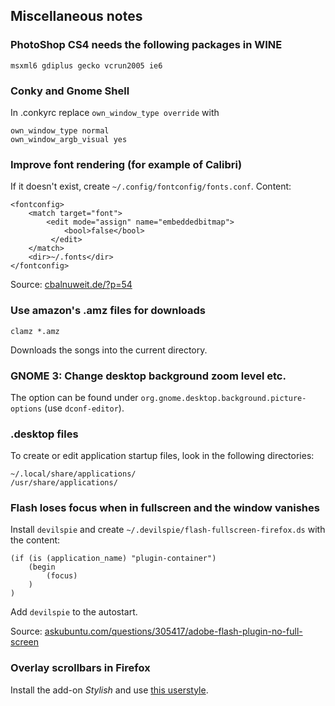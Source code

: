 ## Miscellaneous notes


### PhotoShop CS4 needs the following packages in WINE

    msxml6 gdiplus gecko vcrun2005 ie6


### Conky and Gnome Shell

In .conkyrc replace `own_window_type override` with

    own_window_type normal
    own_window_argb_visual yes


### Improve font rendering (for example of Calibri)

If it doesn't exist, create `~/.config/fontconfig/fonts.conf`. Content:

    <fontconfig>
        <match target="font">
            <edit mode="assign" name="embeddedbitmap">
                <bool>false</bool>
             </edit>
        </match>
        <dir>~/.fonts</dir>
    </fontconfig>

Source: [cbalnuweit.de/?p=54](http://cbalnuweit.de/?p=54)


### Use amazon's .amz files for downloads

    clamz *.amz

Downloads the songs into the current directory.


### GNOME 3: Change desktop background zoom level etc.

The option can be found under `org.gnome.desktop.background.picture-options` (use `dconf-editor`).


### .desktop files

To create or edit application startup files, look in the following directories:

    ~/.local/share/applications/
    /usr/share/applications/


### Flash loses focus when in fullscreen and the window vanishes

Install `devilspie` and create `~/.devilspie/flash-fullscreen-firefox.ds` with the content:

    (if (is (application_name) "plugin-container")
        (begin
            (focus)
        )
    )

Add `devilspie` to the autostart.

Source: [askubuntu.com/questions/305417/adobe-flash-plugin-no-full-screen](http://askubuntu.com/questions/305417/adobe-flash-plugin-no-full-screen)


### Overlay scrollbars in Firefox

Install the add-on *Stylish* and use [this userstyle](http://userstyles.org/styles/80900/fake-ubuntu-unity-overlay-scrollbar).
